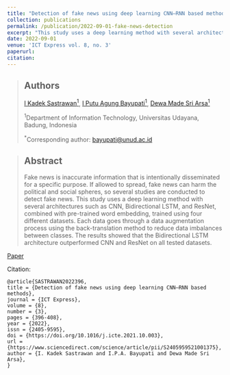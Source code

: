 ```yaml
---
title: "Detection of fake news using deep learning CNN–RNN based methods"
collection: publications
permalink: /publication/2022-09-01-fake-news-detection
excerpt: "This study uses a deep learning method with several architectures such as CNN, Bidirectional LSTM, and ResNet, combined with pre-trained word embedding, trained using four different datasets."
date: 2022-09-01
venue: 'ICT Express vol. 8, no. 3'
paperurl: 
citation: 
---
```


> ## Authors
> [I Kadek Sastrawan<sup>1</sup>](), [I Putu Agung Bayupati<sup>1</sup>](https://udayananetworking.unud.ac.id/lecturer/credential/3160--i-putu-agung-bayupati), [Dewa Made Sri Arsa<sup>1</sup>](https://dewamsa.github.io)
>
> <sup>1</sup>Department of Information Technology, Universitas Udayana, Badung, Indonesia
>
> <sup>*</sup>Corresponding author: bayupati@unud.ac.id

> ## Abstract
> Fake news is inaccurate information that is intentionally disseminated for a specific purpose. If allowed to spread, fake news can harm the political and social spheres, so several studies are conducted to detect fake news. This study uses a deep learning method with several architectures such as CNN, Bidirectional LSTM, and ResNet, combined with pre-trained word embedding, trained using four different datasets. Each data goes through a data augmentation process using the back-translation method to reduce data imbalances between classes. The results showed that the Bidirectional LSTM architecture outperformed CNN and ResNet on all tested datasets.

[Paper](https://www.sciencedirect.com/science/article/pii/S2405959521001375)

Citation:
```
@article{SASTRAWAN2022396,
title = {Detection of fake news using deep learning CNN–RNN based methods},
journal = {ICT Express},
volume = {8},
number = {3},
pages = {396-408},
year = {2022},
issn = {2405-9595},
doi = {https://doi.org/10.1016/j.icte.2021.10.003},
url = {https://www.sciencedirect.com/science/article/pii/S2405959521001375},
author = {I. Kadek Sastrawan and I.P.A. Bayupati and Dewa Made Sri Arsa},
}
```

